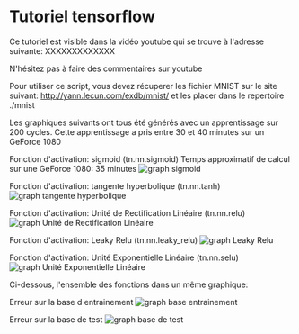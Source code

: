 # Tutoriel tensorflow

Ce tutoriel est visible dans la vidéo youtube qui se trouve à l'adresse suivante:
XXXXXXXXXXXXX

N'hésitez pas à faire des commentaires sur youtube

Pour utiliser ce script, vous devez récuperer les fichier MNIST sur le site suivant:
http://yann.lecun.com/exdb/mnist/
et les placer dans le repertoire ./mnist

Les graphiques suivants ont tous été générés avec un apprentissage sur 200 cycles. Cette apprentissage a pris entre 30 et 40 minutes sur un GeForce 1080

Fonction d'activation: sigmoid (tn.nn.sigmoid)
Temps approximatif de calcul sur une GeForce 1080: 35 minutes
![graph sigmoid](https://github.com/L42Project/Tutoriels/blob/master/Tensorflow/tutoriel5/Figure_sigmoid.png)

Fonction d'activation: tangente hyperbolique (tn.nn.tanh)
![graph tangente hyperbolique](https://github.com/L42Project/Tutoriels/blob/master/Tensorflow/tutoriel5/Figure_tanh.png)

Fonction d'activation: Unité de Rectification Linéaire (tn.nn.relu)
![graph Unité de Rectification Linéaire](https://github.com/L42Project/Tutoriels/blob/master/Tensorflow/tutoriel5/Figure_relu.png)

Fonction d'activation: Leaky Relu (tn.nn.leaky_relu)
![graph Leaky Relu](https://github.com/L42Project/Tutoriels/blob/master/Tensorflow/tutoriel5/Figure_leaku_relu.png)

Fonction d'activation: Unité Exponentielle Linéaire (tn.nn.selu)
![graph Unité Exponentielle Linéaire](https://github.com/L42Project/Tutoriels/blob/master/Tensorflow/tutoriel5/Figure_selu.png)

Ci-dessous, l'ensemble des fonctions dans un même graphique:

Erreur sur la base d entrainement
![graph base entrainement](https://github.com/L42Project/Tutoriels/blob/master/Tensorflow/tutoriel5/Figure_all.png)

Erreur sur la base de test
![graph base de test](https://github.com/L42Project/Tutoriels/blob/master/Tensorflow/tutoriel5/Figure_all_2.png)

